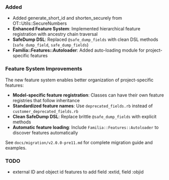 <!--
A new scriv changelog fragment.

Uncomment the section that is right (remove the HTML comment wrapper).
For top level release notes, leave all the headers commented out.
-->


### Added

- Added generate_short_id and shorten_securely from OT::Utils::SecureNumbers
- **Enhanced Feature System**: Implemented hierarchical feature registration with ancestry chain traversal
- **SafeDump DSL**: Replaced `@safe_dump_fields` with clean DSL methods (`safe_dump_field`, `safe_dump_fields`)
- **Familia::Features::Autoloader**: Added auto-loading module for project-specific features

### Feature System Improvements

The new feature system enables better organization of project-specific features:

- **Model-specific feature registration**: Classes can have their own feature registries that follow inheritance
- **Standardized feature names**: Use `deprecated_fields.rb` instead of `customer_deprecated_fields.rb`
- **Clean SafeDump DSL**: Replace brittle `@safe_dump_fields` with explicit methods
- **Automatic feature loading**: Include `Familia::Features::Autoloader` to discover features automatically

See `docs/migration/v2.0.0-pre11.md` for complete migration guide and examples.


### TODO

- external ID and object id features to add field :extid, field :objid

<!--
### Deprecated

- A bullet item for the Deprecated category.

-->
<!--
### Removed

- A bullet item for the Removed category.

-->
<!--
### Fixed

- A bullet item for the Fixed category.

-->
<!--
### Security

- A bullet item for the Security category.

-->
<!--
### Documentation

- A bullet item for the Documentation category.

-->
<!--
### AI Assistance

- A bullet item for the AI Assistance category.

-->

